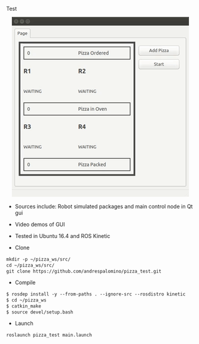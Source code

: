Test
<p align="center"> <img src="1pizza.gif"/> </p>


- Sources include: Robot simulated packages and main control node in Qt gui
- Video demos of GUI
- Tested in Ubuntu 16.4 and ROS Kinetic

- Clone

```
mkdir -p ~/pizza_ws/src/
cd ~/pizza_ws/src/
git clone https://github.com/andrespalomino/pizza_test.git

```

- Compile

```
$ rosdep install -y --from-paths . --ignore-src --rosdistro kinetic
$ cd ~/pizza_ws 	
$ catkin_make
$ source devel/setup.bash
```

- Launch

```
roslaunch pizza_test main.launch
```
